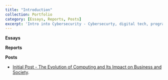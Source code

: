```yaml
---
title: "Introduction"
collection: Portfolio
category: [Essays, Reports, Posts]
excerpt: 'Intro into Cybersecurity - Cybersecurty, digital tech, programming and networking fundemenatls.'
---
```



**Essays**




**Reports**





**Posts**
- [Initial Post - The Evolution of Computing and Its Impact on Business and Society](https://am25251.github.io/e-portfolio/portfolio/portfolio-1/).
